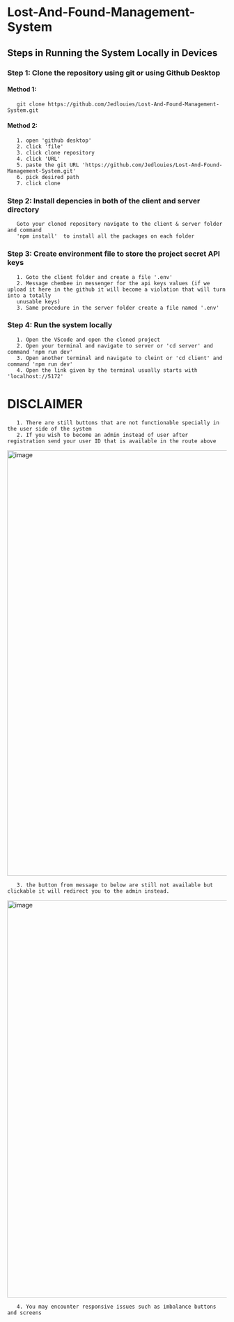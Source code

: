 # Lost-And-Found-Management-System

## Steps in Running the System Locally in Devices
### Step 1: Clone the repository using git or using Github Desktop
#### Method 1:
       git clone https://github.com/Jedlouies/Lost-And-Found-Management-System.git
#### Method 2: 
       1. open 'github desktop'
       2. click 'file'
       3. click clone repository
       4. click 'URL'
       5. paste the git URL 'https://github.com/Jedlouies/Lost-And-Found-Management-System.git'
       6. pick desired path
       7. click clone
### Step 2: Install depencies in both of the client and server directory
       Goto your cloned repository navigate to the client & server folder and command
       'npm install'  to install all the packages on each folder

### Step 3: Create environment file to store the project secret API keys
       1. Goto the client folder and create a file '.env'
       2. Message chembee in messenger for the api keys values (if we upload it here in the github it will become a violation that will turn into a totally
       unusable keys)
       3. Same procedure in the server folder create a file named '.env'

### Step 4: Run the system locally
       1. Open the VScode and open the cloned project
       2. Open your terminal and navigate to server or 'cd server' and command 'npm run dev'
       3. Open another terminal and navigate to cleint or 'cd client' and command 'npm run dev'
       4. Open the link given by the terminal usually starts with 'localhost://5172'


# DISCLAIMER
       1. There are still buttons that are not functionable specially in the user side of the system
       2. If you wish to become an admin instead of user after registration send your user ID that is available in the route above
<img width="1918" height="974" alt="image" src="https://github.com/user-attachments/assets/a560a79a-5f73-41fb-be79-6ecae838de5f" />

       3. the button from message to below are still not available but clickable it will redirect you to the admin instead.
<img width="1965" height="909" alt="image" src="https://github.com/user-attachments/assets/6858ec12-6c69-4f60-9eae-9470bbdd015e" />

       4. You may encounter responsive issues such as imbalance buttons and screens



               
       

